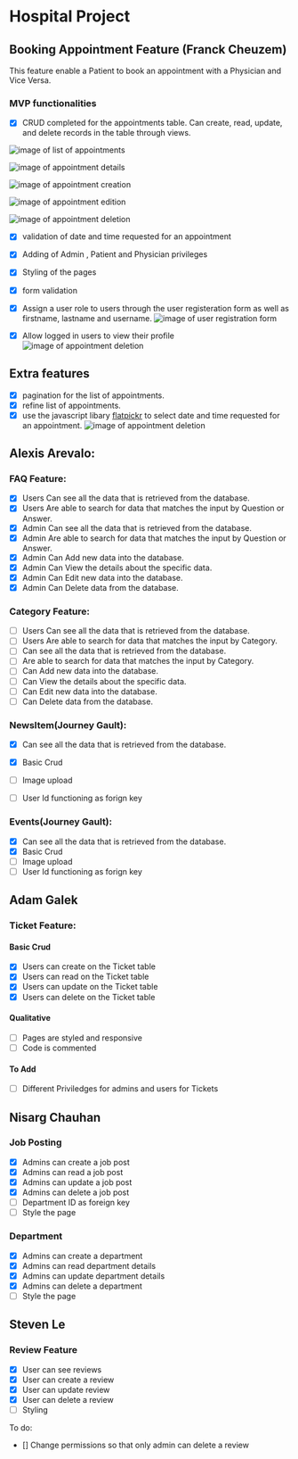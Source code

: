 # Hospital Project 

## Booking Appointment Feature (Franck Cheuzem)

This feature enable a Patient to book an appointment with a Physician and Vice Versa.


### MVP functionalities

- [x] CRUD completed for the appointments table. Can create, read, update, and delete records in the table
 through views.
 
 ![image of list of appointments](https://github.com/Journeygault/passion-project/blob/main/imgs/list_appointments.jpg)

![image of appointment details](https://github.com/Journeygault/passion-project/blob/main/imgs/details_appointment.jpg)

![image of appointment creation](https://github.com/Journeygault/passion-project/blob/main/imgs/create_appointment.jpg)

![image of appointment edition](https://github.com/Journeygault/passion-project/blob/main/imgs/edit_appointment.jpg)

![image of appointment deletion](https://github.com/Journeygault/passion-project/blob/main/imgs/delete_appointment.jpg)
 
- [x] validation of  date and time requested for an appointment
- [x] Adding of Admin , Patient and Physician privileges
- [x] Styling of the pages
- [x] form validation
- [x] Assign a user role to users through the user registeration form as well as firstname, lastname and username.
![image of user registration form](https://github.com/Journeygault/passion-project/blob/main/imgs/user_registration.jpg)
- [x] Allow logged in users to view their profile 
![image of appointment deletion](https://github.com/Journeygault/passion-project/blob/main/imgs/user_profile.jpg)


## Extra features
- [x] pagination for the list of appointments.
- [x] refine list of appointments.
- [x] use the javascript libary [flatpickr](https://flatpickr.js.org/) to select date and time requested for an appointment.
![image of appointment deletion](https://github.com/Journeygault/passion-project/blob/main/imgs/calendar_appointment.jpg)
## Alexis Arevalo:

### FAQ Feature:

- [x] Users Can see all the data that is retrieved from the database.
- [x] Users Are able to search for data that matches the input by Question or Answer.
- [x] Admin Can see all the data that is retrieved from the database.
- [x] Admin Are able to search for data that matches the input by Question or Answer.
- [x] Admin Can Add new data into the database.
- [x] Admin Can View the details about the specific data.
- [x] Admin Can Edit new data into the database.
- [x] Admin Can Delete data from the database.

### Category Feature:

- [ ] Users Can see all the data that is retrieved from the database.
- [ ] Users Are able to search for data that matches the input by Category.
- [ ] Can see all the data that is retrieved from the database.
- [ ] Are able to search for data that matches the input by Category.
- [ ] Can Add new data into the database.
- [ ] Can View the details about the specific data.
- [ ] Can Edit new data into the database.
- [ ] Can Delete data from the database.

### NewsItem(Journey Gault):

- [x] Can see all the data that is retrieved from the database.
- [x] Basic Crud
- [ ] Image upload
- [ ] User Id functioning as forign key


### Events(Journey Gault):

- [x] Can see all the data that is retrieved from the database.
- [x] Basic Crud
- [ ] Image upload
- [ ] User Id functioning as forign key

## Adam Galek

### Ticket Feature:

#### Basic Crud
- [x] Users can create on the Ticket table
- [x] Users can read on the Ticket table
- [x] Users can update on the Ticket table
- [x] Users can delete on the Ticket table

#### Qualitative
- [ ] Pages are styled and responsive
- [ ] Code is commented

#### To Add
- [ ] Different Priviledges for admins and users for Tickets


## Nisarg Chauhan

### Job Posting
- [x] Admins can create a job post
- [x] Admins can read a job post
- [x] Admins can update a job post
- [x] Admins can delete a job post
- [ ] Department ID as foreign key
- [ ] Style the page

### Department
- [x] Admins can create a department
- [x] Admins can read department details
- [x] Admins can update department details
- [x] Admins can delete a department
- [ ] Style the page

## Steven Le

### Review Feature
- [x] User can see reviews
- [x] User can create a review
- [x] User can update review
- [x] User can delete a review
- [ ] Styling

To do:
- [] Change permissions so that only admin can delete a review








